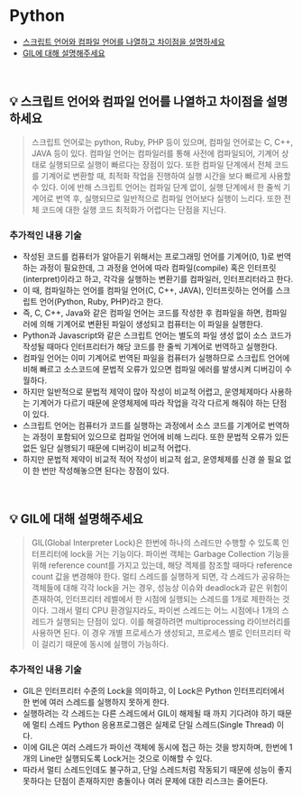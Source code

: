 # Python

- [스크립트 언어와 컴파일 언어를 나열하고 차이점을 설명하세요](#%EF%B8%8F-스크립트-언어와-컴파일-언어를-나열하고-차이점을-설명하세요)
- [GIL에 대해 설명해주세요](#%EF%B8%8F-GIL에-대해-설명해주세요)

 
<br>

## 💡️ 스크립트 언어와 컴파일 언어를 나열하고 차이점을 설명하세요
> 스크립트 언어로는 python, Ruby, PHP 등이 있으며, 컴파일 언어로는 C, C++, JAVA 등이 있다. 컴파일 언어는 컴파일러를 통해 사전에 컴파일되어, 기계어 상태로 실행되므로 실행이 빠르다는 장점이 있다. 또한 컴파일 단계에서 전체 코드를 기계어로 변환할 때, 최적화 작업을 진행하여 실행 시간을 보다 빠르게 사용할 수 있다. 이에 반해 스크립트 언어는 컴파일 단계 없이, 실행 단계에서 한 줄씩 기계어로 번역 후, 실행되므로 일반적으로 컴파일 언어보다 실행이 느리다. 또한 전체 코드에 대한 실행 코드 최적화가 어렵다는 단점을 지닌다.


### 추가적인 내용 기술
- 작성된 코드를 컴퓨터가 알아듣기 위해서는 프로그래밍 언어를 기계어(0, 1)로 번역하는 과정이 필요한데, 그 과정을 언어에 따라 컴파일(compile) 혹은 인터프릿(interpret)이라고 하고, 각각을 실행하는 변환기를 컴파일러, 인터프리터라고 한다.
- 이 때, 컴파일하는 언어를 컴파일 언어(C, C++, JAVA), 인터프릿하는 언어를 스크립트 언어(Python, Ruby, PHP)라고 한다.
- 즉, C, C++, Java와 같은 컴파일 언어는 코드를 작성한 후 컴파일을 하면, 컴파일러에 의해 기계어로 변환된 파일이 생성되고 컴퓨터는 이 파일을 실행한다.
- Python과 Javascript와 같은 스크립트 언어는 별도의 파일 생성 없이 소스 코드가 작성될 때마다 인터프리터가 해당 코드를 한 줄씩 기계어로 번역하고 실행한다.
- 컴파일 언어는 이미 기계어로 번역된 파일을 컴퓨터가 실행하므로 스크립트 언어에 비해 빠르고 소스코드에 문법적 오류가 있으면 컴파일 에러를 발생시켜 디버깅이 수월하다. 
- 하지만 일반적으로 문법적 제약이 많아 작성이 비교적 어렵고, 운영체제마다 사용하는 기계어가 다르기 때문에 운영체제에 따라 작업을 각각 다르게 해줘야 하는 단점이 있다.
- 스크립트 언어는 컴퓨터가 코드를 실행하는 과정에서 소스 코드를 기계어로 번역하는 과정이 포함되어 있으므로 컴파일 언어에 비해 느리다. 또한 문법적 오류가 있든 없든 일단 실행되기 때문에 디버깅이 비교적 어렵다.
- 하지만 문법적 제약이 비교적 적어 작성이 비교적 쉽고, 운영체제를 신경 쓸 필요 없이 한 번만 작성해놓으면 된다는 장점이 있다.


<br>

## 💡️ GIL에 대해 설명해주세요
> GIL(Global Interpreter Lock)은 한번에 하나의 스레드만 수행할 수 있도록 인터프리터에 lock을 거는 기능이다. 파이썬 객체는 Garbage Collection 기능을 위해 reference count를 가지고 있는데, 해당 겍체를 참조할 때마다 reference count 값을 변경해야 한다. 멀티 스레드를 실행하게 되면, 각 스레드가 공유하는 객체들에 대해 각각 lock을 거는 경우, 성능상 이슈와 deadlock과 같은 위험이 존재하여, 인터프리터 레벨에서 한 시점에 실행되는 스레드를 1개로 제한하는 것이다. 그래서 멀티 CPU 환경일지라도, 파이썬 스레드는 어느 시점에나 1개의 스레드가 실행되는 단점이 있다. 이를 해결하려면 multiprocessing 라이브러리를 사용하면 된다. 이 경우 개별 프로세스가 생성되고, 프로세스 별로 인터프리터 락이 걸리기 때문에 동시에 실행이 가능하다.


### 추가적인 내용 기술
- GIL은 인터프리터 수준의 Lock을 의미하고, 이 Lock은 Python 인터프리터에서 한 번에 여러 스레드를 실행하지 못하게 한다. 
- 실행하려는 각 스레드는 다른 스레드에서 GIL이 해제될 때 까지 기다려야 하기 때문에 멀티 스레드 Python 응용프로그램은 실제로 단일 스레드(Single Thread) 이다.
- 이에 GIL은 여러 스레드가 파이선 객체에 동시에 접근 하는 것을 방지하며, 한번에 1개의 Line만 실행되도록 Lock거는 것으로 이해할 수 있다.
- 따라서 멀티 스레드인데도 불구하고, 단일 스레드처럼 작동되기 때문에 성능이 좋지 못하다는 단점이 존재하지만 충돌이나 여러 문제에 대한 리스크는 줄어든다.

<br>
